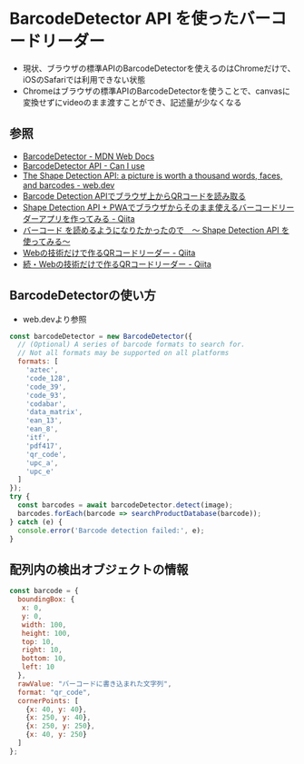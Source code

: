 # BarcodeDetector API を使ったバーコードリーダー

- 現状、ブラウザの標準APIのBarcodeDetectorを使えるのはChromeだけで、iOSのSafariでは利用できない状態
- Chromeはブラウザの標準APIのBarcodeDetectorを使うことで、canvasに変換せずにvideoのまま渡すことができ、記述量が少なくなる


## 参照

- [BarcodeDetector - MDN Web Docs](https://developer.mozilla.org/en-US/docs/Web/API/BarcodeDetector)
- [BarcodeDetector API - Can I use](https://caniuse.com/mdn-api_barcodedetector)
- [The Shape Detection API: a picture is worth a thousand words, faces, and barcodes - web.dev](https://web.dev/shape-detection/)
- [Barcode Detection APIでブラウザ上からQRコードを読み取る](https://sbfl.net/blog/2020/04/12/barcode-detection-api-qr-code/)
- [Shape Detection API + PWAでブラウザからそのまま使えるバーコードリーダーアプリを作ってみる - Qiita](https://qiita.com/radiocat/items/ce07a4942fc912df85ab)
- [バーコード を読めるようになりたかったので　～ Shape Detection API を使ってみる～](https://toranoana-lab.hatenablog.com/entry/2020/08/12/183305)
- [Webの技術だけで作るQRコードリーダー - Qiita](https://qiita.com/kan_dai/items/4331aae12f5f2d3ad18d)
- [続・Webの技術だけで作るQRコードリーダー - Qiita](https://qiita.com/kan_dai/items/3486880236a2fcd9b527)


## BarcodeDetectorの使い方

- web.devより参照

```js
const barcodeDetector = new BarcodeDetector({
  // (Optional) A series of barcode formats to search for.
  // Not all formats may be supported on all platforms
  formats: [
    'aztec',
    'code_128',
    'code_39',
    'code_93',
    'codabar',
    'data_matrix',
    'ean_13',
    'ean_8',
    'itf',
    'pdf417',
    'qr_code',
    'upc_a',
    'upc_e'
  ]
});
try {
  const barcodes = await barcodeDetector.detect(image);
  barcodes.forEach(barcode => searchProductDatabase(barcode));
} catch (e) {
  console.error('Barcode detection failed:', e);
}
```

## 配列内の検出オブジェクトの情報

```js
const barcode = {
  boundingBox: {
   x: 0,
   y: 0,
   width: 100,
   height: 100,
   top: 10,
   right: 10,
   bottom: 10,
   left: 10
  },
  rawValue: "バーコードに書き込まれた文字列",
  format: "qr_code",
  cornerPoints: [
    {x: 40, y: 40},
    {x: 250, y: 40},
    {x: 250, y: 250},
    {x: 40, y: 250}
  ]
};
```
